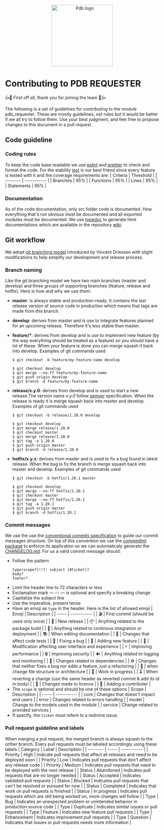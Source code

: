 <p align="center">
  <a href="https://www.laplateforme.com/">
    <img src="https://www.laplateforme.com/cms/i?o=%2Fsites%2Fdefault%2Ffiles%2F2017-04%2Flogo_pdb_bsl-1.jpg" alt="Pdb logo" width="200">
  </a>
</p>

# Contributing to PDB REQUESTER

:+1::tada: First off all, thank you for joining the team :tada::+1:

The following is a set of guidelines for contributing to the module pdb_requester. These are mostly guidelines, not rules but it would be better if we all try to follow them. Use your best judgment, and feel free to propose changes to this document in a pull request.

## Code guideline

### Coding rules

To keep the code base readable we use [eslint](https://eslint.org/) and [prettier](https://prettier.io/) to check and format the code. For the stability [jest](https://jestjs.io/) is our best friend since every feature is tested with it and the coverage requirements are:
| Criteria | Threshold |
| -------- | ----------- |
| Branches | 95% |
| Functions | 95% |
| Lines | 95% |
| Statements | 95% |

### Documentation

As of the code documentation, only src folder code is documented. How everything that's not obvious must be documented and all exported modules must be documented. We use [typedoc](https://typedoc.org/) to generate html documentations which are available in the repository [wiki](https://github.com/Core-Techs-Git/pdb_requester/wiki).

## Git workflow

We adopt [git branching model](https://nvie.com/posts/a-successful-git-branching-model/) introduced by Vincent Driessen with slight modifications to help simplify our development and release process.

### Branch naming

Like the git branching model we have two main branches (master and develop) and three groups of supporting branches (feature, release and hotfix). Here is how and why we use them:

- **master**: is always stable and production-ready. It contains the last release version of source code in production which means that tags are made from this branch.
- **develop**: derives from master and is use to integrate features planned for an upcoming release. Therefore it's less stable than master.
- **feature/\***: derives from develop and is use to implement new feature (by the way everything should be treated as a feature) so you should have a lot of these. When your feature is done you can merge squash it back into develop. Examples of git commands used

  ```Shell
  $ git checkout -b feature/my-feature-name develop

  $ git checkout develop
  $ git merge --no-ff feature/my-feature-name
  $ git push origin develop
  $ git branch -d feature/my-feature-name
  ```

- **release/x.y.0**: derives from develop and is used to start a new release.The version name _x.y.0_ follow [semver](https://semver.org/) specification. When the release is ready it is merge squash back into master and develop. Examples of git commands used

  ```Shell
  $ git checkout -b release/1.20.0 develop

  $ git checkout develop
  $ git merge release/1.20.0
  $ git checkout master
  $ git merge release/1.20.0
  $ git tag -a 1.20.0
  $ git push origin master
  $ git branch -d release/1.20.0
  ```

- **hotfix/x.y.z**: derives from master and is used to fix a bug found in latest release. When the bug is fix the branch is merge squash back into master and develop. Examples of git commands used

  ```Shell
  $ git checkout -b hotfix/1.20.1 master

  $ git checkout develop
  $ git merge --no-ff hotfix/1.20.1
  $ git checkout master
  $ git merge --no-ff hotfix/1.20.1
  $ git tag -a 1.20.1
  $ git push origin master
  $ git branch -d hotfix/1.20.1
  ```

### Commit messages

We use the use the [conventional commits specification](https://www.conventionalcommits.org/en/v1.0.0/) to guide our commit messages structure. On top of this convention we use the [commintlint package](https://commitlint.js.org/#/) to enforce its application so we can automaticaly generate the [CHANGELOG.md](https://github.com/Core-Techs-Git/pdb_requester/blob/master/CHANGELOG.md).
For us a valid commit message should:

- Follow the pattern
  ```plaintext
  type(scope?)!!?: subject [#ticket]?
  body?
  footer?
  ```
- Limit the header line to 72 characters or less
- Exclamation mark — `!!` — is optional and specify a breaking change
- Capitalize the subject line
- Use the imperative, present tense
- Have an emoji as `type` in the header. Here is the list of allowed emoji
  | Emoji | Description |
  | ----- | ----------- |
  | 🎬 | First commit (should be used only once) |
  | 🎉 | New release |
  | 📦 | Anything related to the package build |
  | 👷 | Anything related to continous integration or deployment |
  | 📚 | When editing documentation |
  | 🧪 | Changes that affect code tests |
  | 🐛 | Fixing a bug |
  | 🧩 | Adding new feature |
  | 💄 | Modification affecting user interface and experience |
  | ⚡ | Improving performance |
  | 🔒 | Improving security |
  | 🔊 | Anything related to logging and monitoring |
  | 🔗 | Changes related to dependencies |
  | ♻️ | Changes that neither fixes a bug nor adds a feature, just a refactoring |
  | 🎨 | when change file structure or architecture |
  | 🚧 | Work in progress |
  | ⏳ | When reverting a change (use the same header as reverted commit & add its id in body) |
  | 📜 | Changes made to licence |
  | 👥 | Adding a contributer |
- The `scope` is optional and should be one of these options
  | Scope | Description |
  | ----- | ----------- |
  | core | Changes that doesn't impact end users |
  | error | Changes related to errors handling |
  | model | Change to the models used in the module |
  | service | Change related to provided services |
- If specify, the `ticket` must refere to a redmine issue.

### Pull request guideline and labels

When merging a pull request, the merged branch is always squash to the orther branch. Every pull requests must be labeled accordingly using these labels
| Category | Label | Description |
| -------- | ----- | ----------- |
| Priority | High | Indicate pull requests that affect all releases and need to be deployed soon |
| Priority | Low | Indicates pull requests that don't affect any release code |
| Priority | Medium | Indicates pull requests that need to be deployed with the next release |
| Status | Abandoned | Indicates pull requests that are no longer needed |
| Status | Accepted | Indicates validated pull requests |
| Status | Blocked | Indicates pull requests that can't be resolved or pursued for now |
| Status | Completed | Indicates that work on pull requests is finished |
| Status | In progress | Indicates pull requests which are still being worked on, more changes will follow |
| Type | Bug | Indicates an unexpected problem or unintended behavior in production source code |
| Type | Duplicate | Indicates similar issues or pull requests |
| Type | Feature | Indicates new feature pull requests |
| Type | Enhancement | Indicates improvement pull requests |
| Type | Question | Indicates that issues or pull requests needs more information |
